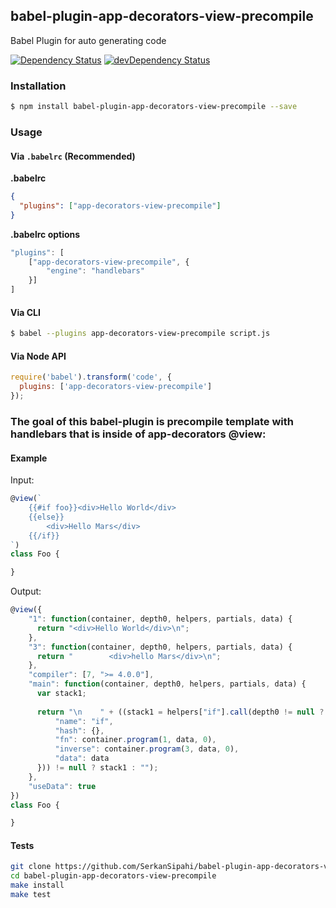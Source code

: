 ## babel-plugin-app-decorators-view-precompile
Babel Plugin for auto generating code

<p>
    <a href="https://david-dm.org/SerkanSipahi/babel-plugin-app-decorators-view-precompile"><img src="https://david-dm.org/SerkanSipahi/david.svg" alt="Dependency Status"></a>
    <a href="https://david-dm.org/SerkanSipahi/babel-plugin-app-decorators-view-precompile/?type=dev"><img src="https://david-dm.org/SerkanSipahi/david/dev-status.svg" alt="devDependency Status"></a>
</p>

### Installation

```sh
$ npm install babel-plugin-app-decorators-view-precompile --save
```

### Usage

#### Via `.babelrc` (Recommended)

**.babelrc**

```json
{
  "plugins": ["app-decorators-view-precompile"]
}
```

**.babelrc options**
```js
"plugins": [
    ["app-decorators-view-precompile", {
        "engine": "handlebars"
    }]
]
```

#### Via CLI

```sh
$ babel --plugins app-decorators-view-precompile script.js
```

#### Via Node API

```js
require('babel').transform('code', {
  plugins: ['app-decorators-view-precompile']
});
```

### The goal of this babel-plugin is precompile template with handlebars that is inside of app-decorators @view:

#### Example
Input:
```js
@view(`
    {{#if foo}}<div>Hello World</div>
    {{else}}
        <div>Hello Mars</div>
    {{/if}}
`)
class Foo {

}
```
Output:
```js
@view({
    "1": function(container, depth0, helpers, partials, data) {
      return "<div>Hello World</div>\n";
    },
    "3": function(container, depth0, helpers, partials, data) {
      return "        <div>hello Mars</div>\n";
    },
    "compiler": [7, ">= 4.0.0"],
    "main": function(container, depth0, helpers, partials, data) {
      var stack1;
    
      return "\n    " + ((stack1 = helpers["if"].call(depth0 != null ? depth0 : {}, (depth0 != null ? depth0.foo : depth0), {
          "name": "if",
          "hash": {},
          "fn": container.program(1, data, 0),
          "inverse": container.program(3, data, 0),
          "data": data
      })) != null ? stack1 : "");
    },
    "useData": true
})
class Foo {

}
```


#### Tests
```bash
git clone https://github.com/SerkanSipahi/babel-plugin-app-decorators-view-precompile.git
cd babel-plugin-app-decorators-view-precompile
make install
make test
```
